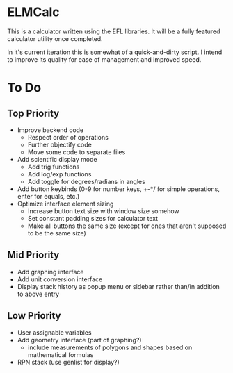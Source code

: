 # ELMCalc
This is a calculator written using the EFL libraries. It will be a fully featured calculator utility once completed.

In it's current iteration this is somewhat of a quick-and-dirty script. I intend to improve its quality for ease of management and improved speed.

# To Do

## Top Priority
 - Improve backend code
   - Respect order of operations
   - Further objectify code
   - Move some code to separate files
 - Add scientific display mode
   - Add trig functions
   - Add log/exp functions
   - Add toggle for degrees/radians in angles
 - Add button keybinds (0-9 for number keys, +-*/ for simple operations, enter for equals, etc.)
 - Optimize interface element sizing
   - Increase button text size with window size somehow
   - Set constant padding sizes for calculator text
   - Make all buttons the same size (except for ones that aren't supposed to be the same size)

## Mid Priority
 - Add graphing interface
 - Add unit conversion interface
 - Display stack history as popup menu or sidebar rather than/in addition to above entry

## Low Priority
 - User assignable variables
 - Add geometry interface (part of graphing?)
   - include measurements of polygons and shapes based on mathematical formulas
 - RPN stack (use genlist for display?)